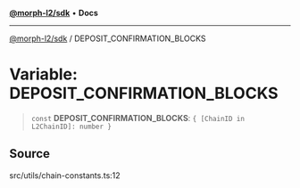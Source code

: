 [**@morph-l2/sdk**](../README.md) • **Docs**

***

[@morph-l2/sdk](../globals.md) / DEPOSIT\_CONFIRMATION\_BLOCKS

# Variable: DEPOSIT\_CONFIRMATION\_BLOCKS

> `const` **DEPOSIT\_CONFIRMATION\_BLOCKS**: `{ [ChainID in L2ChainID]: number }`

## Source

src/utils/chain-constants.ts:12
